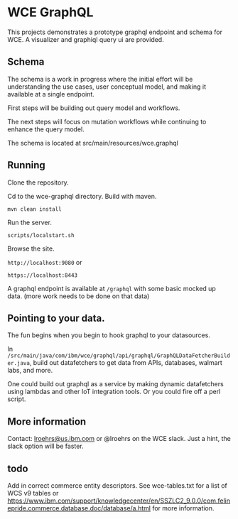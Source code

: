 # WCE GraphQL

This projects demonstrates a prototype graphql endpoint and schema for 
WCE. A visualizer and graphiql query ui are provided.  

## Schema
The schema is a work in progress where the initial effort will be 
understanding the use cases, user conceptual model, and making it 
available at a single endpoint.

First steps will be building out query model and workflows.  

The next steps will focus on mutation workflows while continuing to 
enhance the query model.

The schema is located at src/main/resources/wce.graphql

## Running 

Clone the repository.

Cd to the wce-graphql directory.  Build with maven.

```mvn clean install```

Run the server.

```scripts/localstart.sh```

Browse the site.

```http://localhost:9080```
or 
  
```https://localhost:8443```

A graphql endpoint is available at ```/graphql``` with some basic
mocked up data.  (more work needs to be done on that data)

## Pointing to your data.

The fun begins when you begin to hook graphql to your datasources.

In ```/src/main/java/com/ibm/wce/graphql/api/graphql/GraphQLDataFetcherBuilder.java```, 
build out datafetchers to get data from APIs, databases, walmart labs, and more.

One could build out graphql as a service by making dynamic datafetchers 
using lambdas and other IoT integration tools.  Or you could fire
off a perl script.

## More information

Contact: lroehrs@us.ibm.com or @lroehrs on the WCE slack.  Just a hint, the 
slack option will be faster.

## todo

Add in correct commerce entity descriptors.  See wce-tables.txt for a list of WCS v9 tables or https://www.ibm.com/support/knowledgecenter/en/SSZLC2_9.0.0/com.felinepride.commerce.database.doc/database/a.html for more information.



